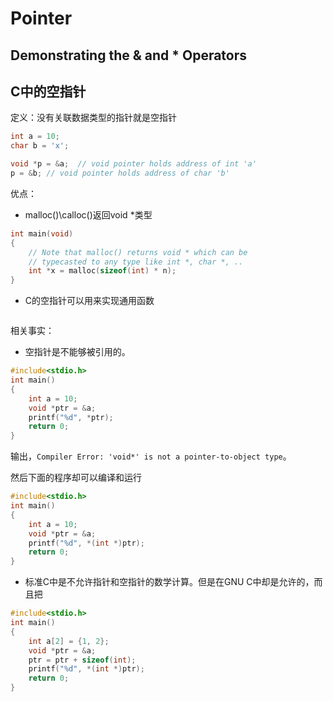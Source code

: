 # Pointer

## Demonstrating the & and * Operators

## C中的空指针

定义：没有关联数据类型的指针就是空指针

```c
int a = 10;
char b = 'x';

void *p = &a;  // void pointer holds address of int 'a'
p = &b; // void pointer holds address of char 'b'
```

优点：

- malloc()\calloc()返回void *类型

```c
int main(void)
{
    // Note that malloc() returns void * which can be 
    // typecasted to any type like int *, char *, ..
    int *x = malloc(sizeof(int) * n);
}
```

- C的空指针可以用来实现通用函数

```c

```

相关事实：

- 空指针是不能够被引用的。

```c
#include<stdio.h>
int main()
{
    int a = 10;
    void *ptr = &a;
    printf("%d", *ptr);
    return 0;
}
```

输出，`Compiler Error: 'void*' is not a pointer-to-object type`。

然后下面的程序却可以编译和运行

```c
#include<stdio.h>
int main()
{
    int a = 10;
    void *ptr = &a;
    printf("%d", *(int *)ptr);
    return 0;
}
```

- 标准C中是不允许指针和空指针的数学计算。但是在GNU C中却是允许的，而且把

```c
#include<stdio.h>
int main()
{
    int a[2] = {1, 2};
    void *ptr = &a;
    ptr = ptr + sizeof(int);
    printf("%d", *(int *)ptr);
    return 0;
}
```